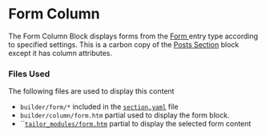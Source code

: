 # Form Column

The Form Column Block displays forms from the [Form ](../../../forms/)entry type according to specified settings. This is a carbon copy of the [Posts Section](../posts-section.md) block except it has column attributes.

### Files Used

The following files are used to display this content

* `builder/form/*` included in the [`section.yaml`](https://github.com/artistro08/tailor-starter/blob/main/seeds/blueprints/content/mixins/builder/section/section.yaml) file
* `builder/column/form.htm` partial used to display the form block.
* ``[`tailor_modules/form.htm`](https://github.com/artistro08/tailor-starter/blob/main/partials/tailor\_modules/form.htm) partial to display the selected form content&#x20;

